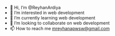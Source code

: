 - 👋 Hi, I’m @ReyhanArdiya
- 👀 I’m interested in web development
- 🌱 I’m currently learning web development
- 💞️ I’m looking to collaborate on web development
- 📫 How to reach me mreyhanapwsw@gmail.com

<!---
ReyhanArdiya/ReyhanArdiya is a ✨ special ✨ repository because its `README.md` (this file) appears on your GitHub profile.
You can click the Preview link to take a look at your changes.
--->
